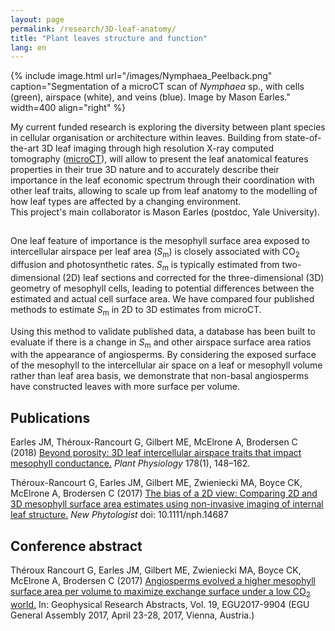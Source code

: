 ```yaml
---
layout: page
permalink: /research/3D-leaf-anatomy/
title: "Plant leaves structure and function"
lang: en
---
```


{% include image.html url="/images/Nymphaea_Peelback.png" caption="Segmentation of a microCT scan of <em>Nymphaea</em> sp., with cells (green), airspace (white), and veins (blue). Image by Mason Earles." width=400 align="right" %}

My current funded research is exploring the diversity between plant species in cellular organisation or architecture within leaves. Building from state-of-the-art 3D leaf imaging through high resolution X-ray computed tomography ([microCT](https://en.wikipedia.org/wiki/X-ray_microtomography)), will allow to present the leaf anatomical features properties in their true 3D nature and to accurately describe their importance in the leaf economic spectrum through their coordination with other leaf traits, allowing to scale up from leaf anatomy to the modelling of how leaf types are affected by a changing environment.  
This project's main collaborator is Mason Earles (postdoc, Yale University).

<hr style="clear:both;visibility: hidden;" />  

One leaf feature of importance is the mesophyll surface area exposed to intercellular airspace per leaf area (*S*<sub>m</sub>) is closely associated with CO<sub>2</sub> diffusion and photosynthetic rates. *S*<sub>m</sub> is typically estimated from two-dimensional (2D) leaf sections and corrected for the three-dimensional (3D) geometry of mesophyll cells, leading to potential differences between the estimated and actual cell surface area. We have compared four published methods to estimate *S*<sub>m</sub> in 2D to 3D estimates from microCT.

Using this method to validate published data, a database has been built to evaluate if there is a change in *S*<sub>m</sub> and other airspace surface area ratios with the appearance of angiosperms. By considering the exposed surface of the mesophyll to the intercellular air space on a leaf or mesophyll volume rather than leaf area basis, we demonstrate that non-basal angiosperms have constructed leaves with more surface per volume.

## Publications

Earles JM, Théroux-Rancourt G, Gilbert ME, McElrone A, Brodersen C (2018) [Beyond porosity: 3D leaf intercellular airspace traits that impact mesophyll conductance.](http://www.plantphysiol.org/content/178/1/148) *Plant Physiology* 178(1), 148–162.

Théroux-Rancourt G, Earles JM, Gilbert ME, Zwieniecki MA, Boyce CK, McElrone A, Brodersen C (2017) [The bias of a 2D view: Comparing 2D and 3D mesophyll surface area estimates using non-invasive imaging of internal leaf structure.](http://onlinelibrary.wiley.com/doi/10.1111/nph.14687/abstract) *New Phytologist* doi: 10.1111/nph.14687

## Conference abstract

Théroux Rancourt G, Earles JM, Gilbert ME, Zwieniecki MA, Boyce CK, McElrone A, Brodersen C (2017) [Angiosperms evolved a higher mesophyll surface area per volume to maximize exchange surface under a low CO<sub>2</sub> world.](http://meetingorganizer.copernicus.org/EGU2017/EGU2017-9904.pdf) In: Geophysical Research Abstracts, Vol. 19, EGU2017-9904 (EGU General Assembly 2017, April 23-28, 2017, Vienna, Austria.)
